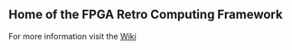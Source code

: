 ## Home of the FPGA Retro Computing Framework

For more information visit the [Wiki](https://github.com/MiSTle-Dev/FPGA-Companion/wiki)
